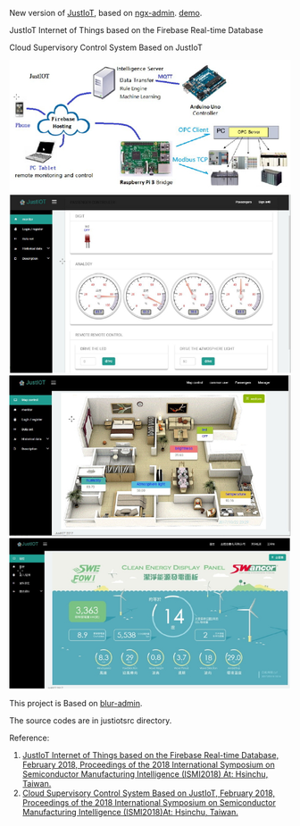 New version of [JustIoT](https://github.com/wujeng/justiot.github.io), based on  [ngx-admin](https://github.com/akveo/ngx-admin).
[demo](https://wujeng.github.io/justiot2/demo).


JustIoT Internet of Things based on the Firebase Real-time Database

Cloud Supervisory Control System Based on JustIoT

![justiot](justiot0.jpg "Structure of JustIoT")
![house](justiot1.jpg "Smart house application")
![smarthouse](justiot2.jpg "Smart house monitoring")
![offshorewind](justiot3.jpg "offshore wind power system monitoring")

This project is Based on  [blur-admin](https://github.com/akveo/blur-admin).

The source codes are in justiotsrc directory.


Reference:
1. [JustIoT Internet of Things based on the Firebase Real-time Database, February 2018, Proceedings of the 2018 International Symposium on Semiconductor Manufacturing Intelligence (ISMI2018) At: Hsinchu, Taiwan.](https://www.researchgate.net/publication/323342152_JustIoT_Internet_of_Things_based_on_the_Firebase_Real-time_Database)
2. [Cloud Supervisory Control System Based on JustIoT, February 2018, Proceedings of the 2018 International Symposium on Semiconductor Manufacturing Intelligence (ISMI2018)At: Hsinchu, Taiwan.](https://www.researchgate.net/publication/323342314_Cloud_Supervisory_Control_System_Based_on_JustIoT)
